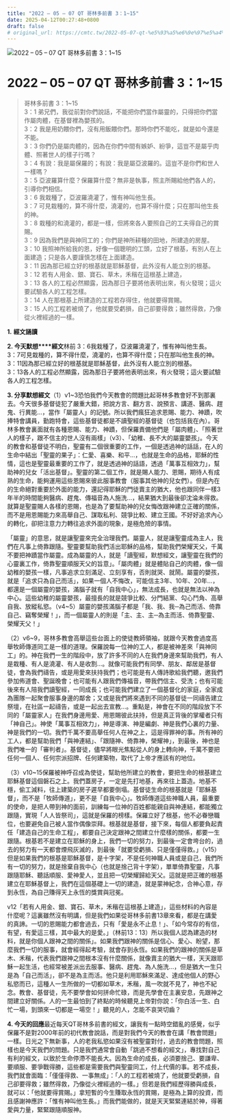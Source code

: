 ```yaml
---
title: "2022 – 05 – 07 QT 哥林多前書 3：1~15"
date: 2025-04-12T00:27:48+0800
draft: false
# original_url: https://cmtc.tw/2022-05-07-qt-%e5%93%a5%e6%9e%97%e5%a4%9a%e5%89%8d%e6%9b%b8-3%ef%bc%9a115
---
```


![2022 – 05 – 07 QT 哥林多前書 3：1\~15](/images/qt.jpg   "2022 – 05 – 07 QT 哥林多前書 3：1\~15")

# 2022 – 05 – 07 QT 哥林多前書 3：1\~15

> 哥林多前書 3：1\~15  
> 3：1 弟兄們，我從前對你們說話，不能把你們當作屬靈的，只得把你們當作屬肉體，在基督裡為嬰孩的。  
> 3：2 我是用奶餵你們，沒有用飯餵你們。那時你們不能吃，就是如今還是不能。  
> 3：3 你們仍是屬肉體的，因為在你們中間有嫉妒、紛爭，這豈不是屬乎肉體、照著世人的樣子行嗎？  
> 3：4 有說：我是屬保羅的；有說：我是屬亞波羅的。這豈不是你們和世人一樣嗎？  
> 3：5 亞波羅算什麼？保羅算什麼？無非是執事，照主所賜給他們各人的，引導你們相信。  
> 3：6 我栽種了，亞波羅澆灌了，惟有神叫他生長。  
> 3：7 可見栽種的，算不得什麼，澆灌的，也算不得什麼；只在那叫他生長的神。  
> 3：8 栽種的和澆灌的，都是一樣，但將來各人要照自己的工夫得自己的賞賜。  
> 3：9 因為我們是與神同工的；你們是神所耕種的田地，所建造的房屋。  
> 3：10 我照神所給我的恩，好像一個聰明的工頭，立好了根基，有別人在上面建造；只是各人要謹慎怎樣在上面建造。  
> 3：11 因為那已經立好的根基就是耶穌基督，此外沒有人能立別的根基。  
> 3：12 若有人用金、銀、寶石、草木，禾稭在這根基上建造，  
> 3：13 各人的工程必然顯露，因為那日子要將他表明出來，有火發現；這火要試驗各人的工程怎樣。  
> 3：14 人在那根基上所建造的工程若存得住，他就要得賞賜。  
> 3：15 人的工程若被燒了，他就要受虧損，自己卻要得救；雖然得救，乃像從火裡經過的一樣。

**1.** **經文誦讀**

**2. 今天默想****經文**林前 3：6我栽種了，亞波羅澆灌了，惟有神叫他生長。  
3：7可見栽種的，算不得什麼，澆灌的，也算不得什麼；只在那叫他生長的神。  
3：11因為那已經立好的根基就是耶穌基督，此外沒有人能立別的根基。  
3：13各人的工程必然顯露，因為那日子要將他表明出來，有火發現；這火要試驗各人的工程怎樣。

**3. 分享默想經文**（1）v1\~3恐怕我們今天教會的問題比起哥林多教會好不到那裏去。今天很多基督徒犯了嚴重大錯，把說方言、翻方言、說預言、講道、醫病、趕鬼、行異能…，當作「屬靈人」的記號。所以我們瘋狂追求恩賜、能力、神蹟，吹捧特會講員，勤跑特會，這些基督徒都是不讀聖經的基督徒（也包括我在內）。哥林多教會裏面就有各種恩賜、能力、神蹟，但保羅責備他們是「屬肉體」、「照著世人的樣子，跟不信主的世人沒有兩樣」（v3）、「幼稚、長不大的屬靈嬰孩」。今天的教會和基督徒不明白，聖靈有二個很重要的工作，一個是透過神的話話，在人的生命中結出「聖靈的果子」：仁愛、喜樂、和平…，也就是生命的品格，耶穌的性情，這也是聖靈最重要的工作了，就是透過神的話語，透過「萬事互相效力」，幫助神的兒女「活出基督」。聖靈的第二個工作，就是賜人能力、恩賜，期待人有成熟的生命，能夠運用這些恩賜來彼此服事教會（服事其他神的兒女們）。但是內在的生命絕對重要於外面的能力，還記得耶穌的門徒賣主的猶大，他也跟同伴一樣3年半的時間能夠醫病、趕鬼、傳福音為人施洗…，結果猶大到最後卻沈淪未得救。就算是聖靈賜人各樣的恩賜，也是為了要幫助神的兒女悔改跟神建立正確的關係，而不是用恩賜能力來高舉自己、謀取私利、競爭比較、建立王國。不好好追求內心的轉化，卻把注意力力轉往追求外面的現象，是極危險的事情。

「屬靈」的意思，就是讓聖靈來完全治理我們。屬靈人，就是讓聖靈成為主人，我們在凡事上倚靠跟隨。聖靈要幫助我們活出耶穌的品格，幫助我們榮耀天父，千萬不要把神蹟當作屬靈。成為屬靈的人，就是「讀聖經，默想經文，讓聖靈在我們的心靈裏工作，倚靠聖靈順服天父的旨意」。「屬肉體」就是體貼自己的肉體，像一個幼稚的嬰孩一樣，凡事追求立刻滿足、立刻享有，否則就哭、就鬧。屬靈的嬰孩，就是「追求只為自己而活」，如果一個人不悔改，可能信主3年、10年、20年…，都還是一個屬靈的嬰孩，滿腦子就有「自我中心」，無法成長，也就是無法以神為中心。這些幼稚的屬靈嬰孩，最擅長的就是競爭比較、分門結黨、勾心鬥角、高舉自我、放縱私慾。（v4\~5）屬靈的嬰孩滿腦子都是「我、我、我─為己而活、倚靠自己、竊奪榮耀！」，而一個屬靈人的則是「主、主、主─為主而活、倚靠聖靈、榮耀天父！」

（2）v6\~9，哥林多教會高舉這些台面上的使徒教師領袖，就跟今天教會過度高舉牧師傳道同工是一樣的道理。保羅說每一位神的工人，都是被神差來「與神同工」的。神在我們一生的階段中，放了許多不同的人在我們身邊來幫助我們，有人是栽種、有人是澆灌、有人是收割…。就像可能我們有同學、朋友、鄰居是基督徒，會為我們禱告，或是用愛來扶持我們；也可能是有人傳詩歌給我們聽，邀我們參加佈道會、聖誕晚會；也可能有人跟我們傳福音，帶我們信主、受洗；也有可能後來有人陪我們讀聖經，一同成長；也可能我們建立了一個基督化的家庭，全家成為團隊一起聚會服事身邊的鄰舍；又或是我們將來遇到不同的基督徒一同禱告建立祭壇，在社區一起禱告，或是一起出去宣教…。重點是，神會在不同的階段放下不同的「屬靈家人」在我們身邊用愛、用恩賜彼此扶持，但是真正背後的掌權者只有「神自己」。神使「萬事互相效力」，神是導演、神是編劇、神是我們心裏的力量、神是我們的一切。我們千萬不要高舉任何人在神之上，這是得罪神的事。所有神的工人，都是幫助我們「與神連結」、「跟隨神、倚靠神，榮耀神」，到最後，神也是我們唯一的「審判者」。基督徒，儘早將眼光焦點從人的身上轉向神，千萬不要把任何一個人、任何宗派招牌、任何建築物，取代了上帝才應該有的地位。

（3）v10\~15保羅被神呼召成為使徒，幫助他所建立的教會，要把生命的根基建立耶穌基督這個磐石之上。我們蓋房子，一定是先打地基，再來往上蓋造。地基不穩，偷工減料，往上建築的房子遲早都要倒塌。基督徒生命的根基就是「耶穌基督」，而不是「牧師傳道」，更不是「自我中心」。牧師傳道這些神職人員，最重要的使命，是把人帶到神的面前，訓練每一位神的百姓都能親自與神連結，都能獨立跟隨，實現「人人皆祭司」，這就是保羅的榜樣。保羅立好了根基，他不必眷戀職位，也要避免自己被人當作偶像崇拜。根基就是基督，接下來，每個人都要負起責任「建造自己的生命工程」，都要自己決定跟神之間建立什麼樣的關係，都要一生跟隨。根基若不是建立在耶穌的身上，我們一切的努力，到最後一定會垮台的，過去的努力有一天都會煙飛灰滅的，到最後「就要受虧損、只是僅僅得救。」（v15）但是如果我們的根基是耶穌基督，是十字架，不是任何神職人員或是自己，我們所有一切的努力，就是捨棄自我中心（也就是捨己背十字架），單單倚靠聖靈，凡事跟隨耶穌、聽話順服、愛神愛人，並且把一切榮耀歸給天父。這就是把正確的根基建立在耶穌基督上，我們在這個基礎上一切的建造，就是蒙神紀念，合神心意，存到永恆，為自己賺得天上永恆的獎賞與冠冕。

v12「若有人用金、銀、寶石、草木，禾稭在這根基上建造」，這些材料的內容是什麼呢？這裏雖然沒有明講，但是我們如果從哥林多前書13章來看，都是在講愛的真諦。一切的恩賜能力都會過去，只有「愛是永不止息！」、「如今常存的有信，有望，有愛這三樣，其中最大的是愛。」（林前13：13）所以我個人認為建造的材料，就是你個人跟神之間的關係」。如果我們跟神的關係是信心、愛心、盼望，那麼我們一切的服事，就會經得起考驗，就會存到永恆。如果我們的跟神的關係是草木、禾稭，代表我們跟神之間根本沒有什麼關係，就像賣主的猶大一樣，天天跟耶穌一起生活，也經常被差派出去服事、醫病、趕鬼、為人施洗…，但是猶大一生只是為「自己而活」，卻不是為主而活。他只是利用耶穌來滿足、達成他個人的野心私慾而已，這種人一生所做的一切都如草木，禾稭，風一吹就不見了，神也不紀念。教會、基督徒，先不要學會如何拼命忙碌，而是先學會在主裏安息，先跟神之間建立好關係。人的一生最怕到了終點的時候聽見上帝對你說：「你白活一生、白忙一場，到頭來一切都是一場空！」聽見的人，怎能不哀哭切齒？

**4. 今天的回應**最近每天QT哥林多前書的經文，讓我有一點時空錯亂的感覺，似乎保羅不是對2000年前的初代教會說話，而是對我們今天的教會在講「教會問題」一樣。日光之下無新事，人的老我私慾如果沒有被聖靈對付，過去的教會問題，照樣也是今天我們的問題。只是我們通常會自動「跳過不想看的經文」，專找對自己有利的經文，以致於生命停滯不能長大。因為生命的成長，必須要捨己、要謙卑、要順服、要爭戰得勝，這些都是需要我們與聖靈同工，付上代價的事。若不成長，我們就會面臨：「僅僅得救、一事無成」：「人的工程若被燒了，他就要受虧損，自己卻要得救；雖然得救，乃像從火裡經過的一樣。」但若是我們經歷得勝與成長，就可以：「他就要得賞賜。」拿短暫的今生賺取永恆的賞賜，是極為上算的投資，而且感謝神應許：「惟有神叫他生長。」而我們能做的，就是天天緊緊連結於神，得著愛與力量，緊緊跟隨順服神。